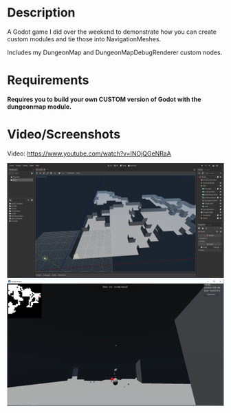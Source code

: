 # Description

A Godot game I did over the weekend to demonstrate how you can create custom modules and tie those into NavigationMeshes.

Includes my DungeonMap and DungeonMapDebugRenderer custom nodes.

# Requirements

**Requires you to build your own CUSTOM version of Godot with the dungeonmap module.**

# Video/Screenshots
Video: https://www.youtube.com/watch?v=INOjQGeNRaA

![Dungeon Map Module](./screenshots/dungeon_wave_1.png)
![Dungeon Map Module](./screenshots/dungeon_wave_2.png)